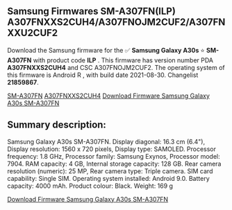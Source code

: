 <h2>Samsung Firmwares SM-A307FN(ILP) A307FNXXS2CUH4/A307FNOJM2CUF2/A307FNXXU2CUF2</h2>
Download the Samsung firmware for the ✅ <strong>Samsung Galaxy A30s </strong> ⭐ <strong>SM-A307FN</strong> with product code <strong>ILP</strong> . This firmware has version number PDA <strong>A307FNXXS2CUH4</strong> and CSC A307FNOJM2CUF2. The operating system of this firmware is Android R , with build date 2021-08-30. Changelist <strong>21859867</strong>.


[SM-A307FN](https://samfirm.shop/samsung/model/SM-A307FN)
[A307FNXXS2CUH4](https://samfirm.shop/samsung/pda/A307FNXXS2CUH4)
[Download Firmware Samsung Galaxy A30s SM-A307FN](https://samfirm.shop/samsung/firmware/452598)
<h2>Summary description:</h2>
<p>Samsung Galaxy A30s SM-A307FN. Display diagonal: 16.3 cm (6.4"), Display resolution: 1560 x 720 pixels, Display type: SAMOLED. Processor frequency: 1.8 GHz, Processor family: Samsung Exynos, Processor model: 7904. RAM capacity: 4 GB, Internal storage capacity: 128 GB. Rear camera resolution (numeric): 25 MP, Rear camera type: Triple camera. SIM card capability: Single SIM. Operating system installed: Android 9.0. Battery capacity: 4000 mAh. Product colour: Black. Weight: 169 g</p>


[Download Firmware Samsung Galaxy A30s SM-A307FN](https://samfirm.shop/samsung/firmware/452598)
